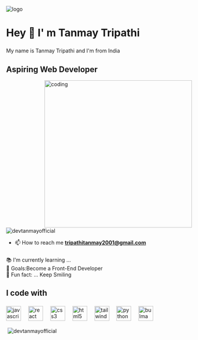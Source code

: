 ![logo](https://t4.ftcdn.net/jpg/03/08/82/39/360_F_308823955_XTMT8TNKmOYnPEwmEmfnskgNqQv3hQE5.jpg)
<h1 align="left">Hey 👋 I' m Tanmay Tripathi</h1>

###

<p align="left">My name is Tanmay Tripathi  and I'm from India</p>

###

<h2 align="left">Aspiring Web Developer</h2>

<img align="right" alt="coding" width="400" src="https://user-images.githubusercontent.com/69011963/137184767-79a13ec7-1bb3-4341-a6da-3a149c9c159a.gif">

<p align="left"> <img src="https://komarev.com/ghpvc/?username=devtanmayofficial&label=Profile%20views&color=0e75b6&style=flat" alt="devtanmayofficial" /> </p>

- 📫 How to reach me **tripathitanmay2001@gmail.com**


###

<p align="left">📚 I'm currently learning ...<br>🎯 Goals:Become a Front-End Developer <br>🎲 Fun fact: ... Keep Smiling</p>

###

<h2 align="left">I code with</h2>

###

<div align="left">
  <img src="https://cdn.jsdelivr.net/gh/devicons/devicon/icons/javascript/javascript-original.svg" height="40" alt="javascript logo"  />
  <img width="12" />
  <img src="https://cdn.jsdelivr.net/gh/devicons/devicon/icons/react/react-original.svg" height="40" alt="react logo"  />
  <img width="12" />
  <img src="https://cdn.jsdelivr.net/gh/devicons/devicon/icons/css3/css3-original.svg" height="40" alt="css3 logo"  />
  <img width="12" />
  <img src="https://cdn.jsdelivr.net/gh/devicons/devicon/icons/html5/html5-original.svg" height="40" alt="html5 logo"  />
  <img width="12" />
  <img src="https://cdn.jsdelivr.net/gh/devicons/devicon/icons/tailwindcss/tailwindcss-original-wordmark.svg" height="40" alt="tailwindcss logo"  />
  <img width="12" />
  <img src="https://cdn.jsdelivr.net/gh/devicons/devicon/icons/python/python-original.svg" height="40" alt="python logo"  />
  <img width="12" />
  <img src="https://cdn.jsdelivr.net/gh/devicons/devicon/icons/bulma/bulma-plain.svg" height="40" alt="bulma logo"  />
</div>

 

<p>&nbsp;<img align="center" src="https://github-readme-stats.vercel.app/api?username=devtanmayofficial&show_icons=true&locale=en" alt="devtanmayofficial" /></p>


###
